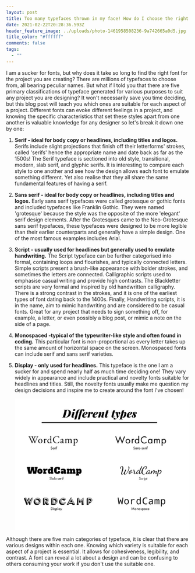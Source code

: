 ```yaml
---
layout: post
title: Too many typefaces thrown in my face! How do I choose the right one?
date: 2021-02-22T20:28:36.593Z
header_feature_image: ../uploads/photo-1461958508236-9a742665a0d5.jpg
title_color: "#ffffff"
comments: false
tags:
  - ""
---
```

I am a sucker for fonts, but why does it take so long to find the right font for the project you are creating? There are millions of typefaces to choose from, all bearing peculiar names. But what if I told you that there are five primary classifications of typeface generated for various purposes to suit any project you are designing? It won't necessarily save you time deciding, but this blog post will teach you which ones are suitable for each aspect of a project. Different fonts can evoke different feelings in a project, and knowing the specific characteristics that set these styles apart from one another is valuable knowledge for any designer so let's break it down one by one:

1. **Serif - ideal for body copy or headlines, including titles and logos.**
   Serifs include slight projections that finish off their letterforms' strokes, called 'serifs' hence the appropriate name and date back as far as the 1500s! The Serif typeface is sectioned into old style, transitional, modern, slab serif, and glyphic serifs. It is interesting to compare each style to one another and see how the design allows each font to emulate something different. Yet also realise that they all share the same fundamental features of having a serif.
2. **Sans serif - ideal for body copy or headlines, including titles and logos.**
   Early sans serif typefaces were called grotesque or gothic fonts and included typefaces like Franklin Gothic. They were named 'grotesque' because the style was the opposite of the more 'elegant' serif design elements. After the Grotesques came to the Neo-Grotesque sans serif typefaces, these typefaces were designed to be more legible than their earlier counterparts and generally have a simple design. One of the most famous examples includes Arial.
3. **Script - usually used for headlines but generally used to emulate handwriting.** 
   The Script typeface can be further categorised into formal, containing loops and flourishes, and typically connected letters. Simple scripts present a brush-like appearance with bolder strokes, and sometimes the letters are connected. Calligraphic scripts used to emphasise casual writing and provide high contrasts. The Blackletter scripts are very formal and inspired by old handwritten calligraphy. There is a strong contrast in the strokes, and it is one of the earliest types of font dating back to the 1400s. Finally, Handwriting scripts, it is in the name, aim to mimic handwriting and are considered to be casual fonts. Great for any project that needs to sign something off, for example, a letter, or even possibly a blog post, or mimic a note on the side of a page.
4. **Monospaced -typical of the typewriter-like style and often found in coding.** 
   This particular font is non-proportional as every letter takes up the same amount of horizontal space on the screen. Monospaced fonts can include serif and sans serif varieties. 
5. **Display - only used for headlines.**
   This typeface is the one I am a sucker for and spend nearly half as much time deciding one! They vary widely in appearance and include practical and novelty fonts suitable for headlines and titles. Still, the novelty fonts usually make me question my design decisions and inspire me to create around the font I've chosen!

   ![](../uploads/typography-first-wordcamp-norway-2015-7-638.jpg "Font Examples.")

Although there are five main categories of typeface, it is clear that there are various designs within each one. Knowing which variety is suitable for each aspect of a project is essential. It allows for cohesiveness, legibility, and contrast. A font can reveal a lot about a design and can be confusing to others consuming your work if you don't use the suitable one.